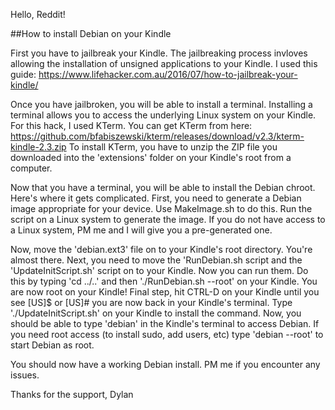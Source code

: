 Hello, Reddit!

##How to install Debian on your Kindle

First you have to jailbreak your Kindle. The jailbreaking process invloves allowing the
installation of unsigned applications to your Kindle. I used this guide:
 https://www.lifehacker.com.au/2016/07/how-to-jailbreak-your-kindle/

Once you have jailbroken, you will be able to install a terminal. 
Installing a terminal allows you to access the underlying Linux system on your Kindle.
 For this hack, I used KTerm. You can get KTerm from here: 
https://github.com/bfabiszewski/kterm/releases/download/v2.3/kterm-kindle-2.3.zip
To install KTerm, you have to unzip the ZIP file you downloaded into the 'extensions' folder 
on your Kindle's root from a computer.

Now that you have a terminal, you will be able to install the Debian chroot. 
Here's where it gets complicated. First, you need to generate a Debian image appropriate for your device. 
Use MakeImage.sh to do this.
Run the script on a Linux system to generate the image. If you do not have access to a Linux system, 
PM me and I will give you a pre-generated one.

Now, move the 'debian.ext3' file on to your Kindle's root directory. You're almost there.
Next, you need to move the 'RunDebian.sh script and the 'UpdateInitScript.sh' script
on to your Kindle. Now you can run them. Do this by typing 
'cd ../..' and then './RunDebian.sh --root' on your Kindle. 
You are now root on your Kindle! Final step, hit CTRL-D on your Kindle until you see
[US]$ or [US]# you are now back in your Kindle's terminal. Type './UpdateInitScript.sh'
on your Kindle to install the command. Now, you should be able to type 'debian' in
the Kindle's terminal to access Debian. If you need root access (to install sudo, 
add users, etc) type 'debian --root' to start Debian as root. 

You should now have a working Debian install. 
PM me if you encounter any issues.

Thanks for the support, 
Dylan
